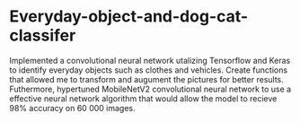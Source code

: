 # Everyday-object-and-dog-cat-classifer
Implemented a convolutional neural network utalizing Tensorflow and Keras to identify everyday objects such as clothes and vehicles. Create functions that allowed me to transform and augument the pictures for better results.  Futhermore, hypertuned MobileNetV2 convolutional neural network to use a effective neural network algorithm that would allow the model to recieve 98% accuracy on 60 000 images.
